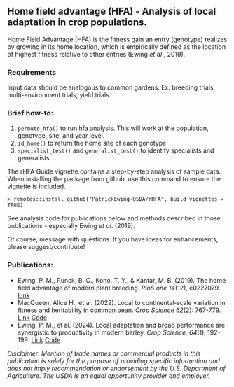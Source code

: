 ## Home field advantage (HFA) - Analysis of local adaptation in crop populations.

Home Field Advantage (HFA) is the fitness gain an entry (genotype) realizes by growing in its home location, which is empirically defined as the location of highest fitness relative to other entries (Ewing *et al*., 2019).

### Requirements

Input data should be analogous to common gardens. Ex. breeding trials, multi-environment trials, yield trials.

### Brief how-to:

1.  `permute_hfa()` to run hfa analysis. This will work at the population, genotype, site, and year level.
2.  `id_home()` to return the home site of each genotype
3.  `specialist_test()` and `generalist_test()` to identify specialists and generalists.

The rHFA Guide vignette contains a step-by-step analysis of sample data. When installing the package from github, use this command to ensure the vignette is included.

`> remotes::install_github("PatrickEwing-USDA/rHFA", build_vignettes = TRUE)`

See analysis code for publications below and methods described in those publications - especially Ewing *et al*. (2019).

Of course, message with questions. If you have ideas for enhancements, please suggest/contribute!

### Publications:

-   Ewing, P. M., Runck, B. C., Kono, T. Y., & Kantar, M. B. (2019). The home field advantage of modern plant breeding. *PloS one 14*(12), e0227079. [Link](https://journals.plos.org/plosone/article?id=10.1371/journal.pone.0227079)
-   MacQueen, Alice H., et al. (2022). Local to continental‐scale variation in fitness and heritability in common bean. *Crop Science 62*(2): 767-779. [Link](https://acsess.onlinelibrary.wiley.com/doi/full/10.1002/csc2.20694) [Code](https://github.com/Alice-MacQueen/cdbn-home-away)
-   Ewing, P. M., et al. (2024). Local adaptation and broad performance are synergistic to productivity in modern barley. *Crop Science, 64*(1), 192-199. [Link](https://acsess.onlinelibrary.wiley.com/doi/full/10.1002/csc2.21168) [Code](https://doi.org/10.5281/zenodo.10267964)

*Disclaimer: Mention of trade names or commercial products in this publication is solely for the purpose of providing specific information and does not imply recommendation or endorsement by the U.S. Department of Agriculture. The USDA is an equal opportunity provider and employer.*
